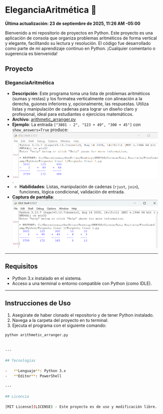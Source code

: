 # EleganciaAritmética 🧮

**Última actualización: 23 de septiembre de 2025, 11:26 AM -05:00**

Bienvenido a mi repositorio de proyectos en Python. Este proyecto es una aplicación de consola que organiza problemas aritméticos de forma vertical y elegante, facilitando su lectura y resolución. El código fue desarrollado como parte de mi aprendizaje continuo en Python. ¡Cualquier comentario o sugerencia es bienvenida!

## Proyecto

### EleganciaAritmética
- **Descripción**: Este programa toma una lista de problemas aritméticos (sumas y restas) y los formatea verticalmente con alineación a la derecha, guiones inferiores y, opcionalmente, las respuestas. Utiliza listas y manipulación de cadenas para lograr un diseño claro y profesional, ideal para estudiantes o ejercicios matemáticos.
- **Archivo**: [arithmetic_arranger.py](arithmetic_arranger.py)
- **Ejemplo**: La entrada `["3801 - 2", "123 + 49", "300 + 45"]` con `show_answers=True` produce:
- ![Ejemplo solución](ejemplo_for_readme.png).
- - **Habilidades**: Listas, manipulación de cadenas (`rjust`, `join`), funciones, lógica condicional, validación de entrada.
- **Captura de pantalla**:
![Ejemplo EleganciaAritmética](arrange_arithmetic.png) 
---

## Requisitos

- Python 3.x instalado en el sistema.
- Acceso a una terminal o entorno compatible con Python (como IDLE).

---

## Instrucciones de Uso

1. Asegúrate de haber clonado el repositorio y de tener Python instalado.
2. Navega a la carpeta del proyecto en tu terminal.
3. Ejecuta el programa con el siguiente comando:

 ```bash
 python arithmetic_arranger.py


---

## Tecnologías

-   **Lenguaje**: Python 3.x
-   **Editor**: PowerShell

---

## Licencia

[MIT License](LICENSE) - Este proyecto es de uso y modificación libre.
